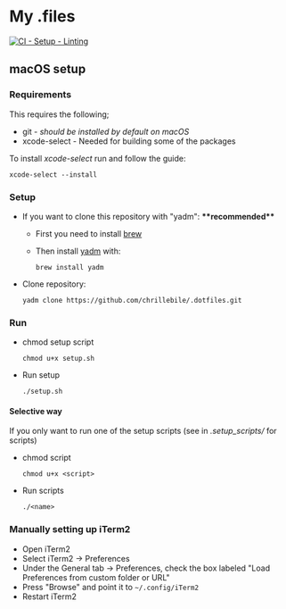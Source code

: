 # My .files

[![CI - Setup - Linting](https://github.com/chrillebile/.dotfiles/actions/workflows/setup.yml/badge.svg?branch=main)](https://github.com/chrillebile/.dotfiles/actions/workflows/setup.yml)

## macOS setup

### Requirements

This requires the following;

- git - _should be installed by default on macOS_
- xcode-select - Needed for building some of the packages

To install _xcode-select_ run and follow the guide:

`xcode-select --install`

### Setup

- If you want to clone this repository with "yadm": **\*\*recommended\*\***

  - First you need to install [brew](https://brew.sh)
  - Then install [yadm](https://yadm.io) with:

    `brew install yadm`

- Clone repository:

  `yadm clone https://github.com/chrillebile/.dotfiles.git`

### Run

- chmod setup script

  `chmod u+x setup.sh`

- Run setup

  `./setup.sh`

#### Selective way

If you only want to run one of the setup scripts (see in _.setup_scripts/_ for scripts)

- chmod script

  `chmod u+x <script>`

- Run scripts

  `./<name>`

### Manually setting up iTerm2

- Open iTerm2
- Select iTerm2 -> Preferences
- Under the General tab -> Preferences, check the box labeled "Load Preferences from custom folder or URL"
- Press "Browse" and point it to `~/.config/iTerm2`
- Restart iTerm2
